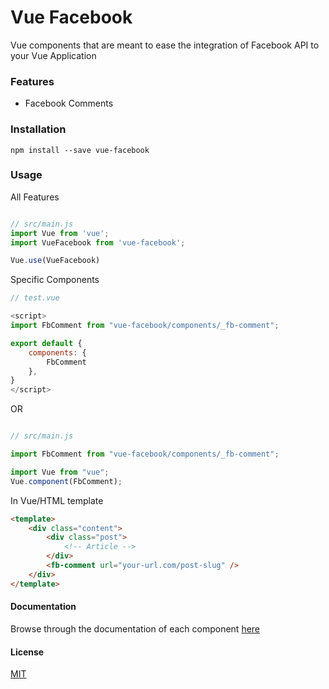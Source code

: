 # Vue Facebook

Vue components that are meant to ease the integration of Facebook API to your Vue Application
### Features
* Facebook Comments


### Installation

``` 
npm install --save vue-facebook
```

### Usage

All Features

```js

// src/main.js
import Vue from 'vue';
import VueFacebook from 'vue-facebook';

Vue.use(VueFacebook)
```

Specific Components
``` js
// test.vue

<script>
import FbComment from "vue-facebook/components/_fb-comment";

export default {
	components: {
		FbComment
	},
}
</script>
```
OR 
```js

// src/main.js

import FbComment from "vue-facebook/components/_fb-comment";

import Vue from "vue";
Vue.component(FbComment);
```


In Vue/HTML template
```html
<template>
	<div class="content">
		<div class="post">
			<!-- Article -->
		</div>
		<fb-comment url="your-url.com/post-slug" />
	</div>
</template>
```

#### Documentation
Browse through the documentation of each component [here](./docs/index.md)

#### License
[MIT](LICENSE)